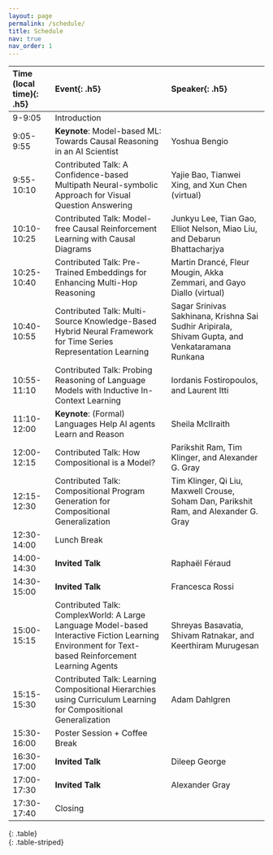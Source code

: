 ```yaml
---
layout: page
permalink: /schedule/
title: Schedule
nav: true
nav_order: 1
---
```




| **Time (local time)**{: .h5} |  **Event**{: .h5} | **Speaker**{: .h5} |
| :-------------------------------- | :--------------------------------- | :--------------------------------- |
|  9-9:05  |   Introduction   |
|  9:05-9:55 | **Keynote**: Model-based ML: Towards Causal Reasoning in an AI Scientist | Yoshua Bengio |
| 9:55-10:10 | Contributed Talk: A Confidence-based Multipath Neural-symbolic Approach for Visual Question Answering | Yajie Bao, Tianwei Xing, and Xun Chen (virtual) |
| 10:10-10:25| Contributed Talk: Model-free Causal Reinforcement Learning with Causal Diagrams| Junkyu Lee, Tian Gao, Elliot Nelson, Miao Liu, and Debarun Bhattacharjya |
| 10:25-10:40 | Contributed Talk: Pre-Trained Embeddings for Enhancing Multi-Hop Reasoning | Martin Drancé, Fleur Mougin, Akka Zemmari, and Gayo Diallo (virtual) | 
| 10:40-10:55 | Contributed Talk: Multi-Source Knowledge-Based Hybrid Neural Framework for Time Series Representation Learning | Sagar Srinivas Sakhinana, Krishna Sai Sudhir Aripirala, Shivam Gupta, and Venkataramana Runkana |
| 10:55-11:10 | Contributed Talk: Probing Reasoning of Language Models with Inductive In-Context Learning | Iordanis Fostiropoulos, and Laurent Itti |
| 11:10-12:00 | **Keynote**: (Formal) Languages Help AI agents Learn and Reason | Sheila McIlraith |  
| 12:00-12:15 | Contributed Talk: How Compositional is a Model? | Parikshit Ram, Tim Klinger, and Alexander G. Gray | 
| 12:15-12:30 | Contributed Talk: Compositional Program Generation for Compositional Generalization | Tim Klinger, Qi Liu, Maxwell Crouse, Soham Dan, Parikshit Ram, and Alexander G. Gray | 
| 12:30-14:00 | Lunch Break |  | 
| 14:00-14:30 | **Invited Talk** | Raphaël Féraud | 
| 14:30-15:00 | **Invited Talk** | Francesca Rossi | 
| 15:00-15:15 | Contributed Talk: ComplexWorld: A Large Language Model-based Interactive Fiction Learning Environment for Text-based Reinforcement Learning Agents | Shreyas Basavatia, Shivam Ratnakar, and Keerthiram Murugesan | 
| 15:15-15:30 | Contributed Talk: Learning Compositional Hierarchies using Curriculum Learning for Compositional Generalization | Adam Dahlgren | 
| 15:30-16:00 | Poster Session + Coffee Break | | 
| 16:30-17:00 | **Invited Talk** | Dileep George  | 
| 17:00-17:30 | **Invited Talk** | Alexander Gray | 
| 17:30-17:40 | Closing
{: .table}  
{: .table-striped}  
